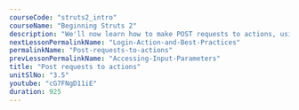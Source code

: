 ```yaml
---
courseCode: "struts2_intro"
courseName: "Beginning Struts 2"
description: "We'll now learn how to make POST requests to actions, using both HTML forms and Struts 2 tags."
nextLessonPermalinkName: "Login-Action-and-Best-Practices"
permalinkName: "Post-requests-to-actions"
prevLessonPermalinkName: "Accessing-Input-Parameters"
title: "Post requests to actions"
unitSlNo: "3.5"
youtube: "cG7FNgD11iE"
duration: 925
---
```

